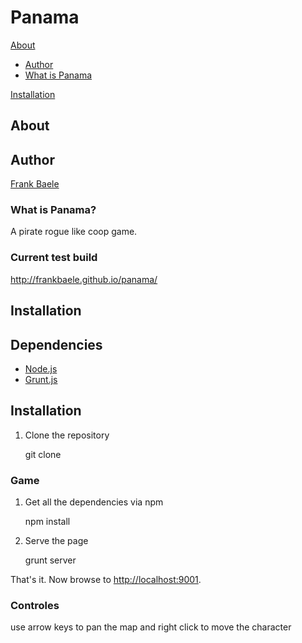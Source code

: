 Panama
======

[About](#about)

* [Author](#author)
* [What is Panama](#what-is-panama)

[Installation](#installation)


About
-----

## Author

[Frank Baele](http://github.com/frankbaele)

### What is Panama?

A pirate rogue like coop game.

### Current test build

http://frankbaele.github.io/panama/

Installation
------------

## Dependencies

* [Node.js](http://node.js)
* [Grunt.js](http://grunt.js)

## Installation

1. Clone the repository

    git clone <url>

### Game


1. Get all the dependencies via npm

    npm install

2. Serve the page

    grunt server

That's it. Now browse to [http://localhost:9001](http://localhost:9001).

### Controles

use arrow keys to pan the map and right click to move the character



